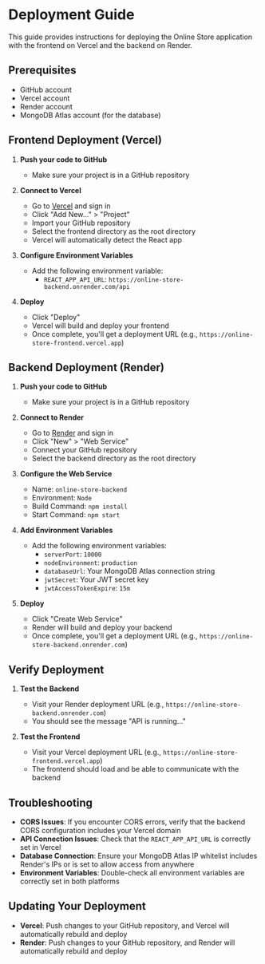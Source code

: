 # Deployment Guide

This guide provides instructions for deploying the Online Store application with the frontend on Vercel and the backend on Render.

## Prerequisites

- GitHub account
- Vercel account
- Render account
- MongoDB Atlas account (for the database)

## Frontend Deployment (Vercel)

1. **Push your code to GitHub**
   - Make sure your project is in a GitHub repository

2. **Connect to Vercel**
   - Go to [Vercel](https://vercel.com) and sign in
   - Click "Add New..." > "Project"
   - Import your GitHub repository
   - Select the frontend directory as the root directory
   - Vercel will automatically detect the React app

3. **Configure Environment Variables**
   - Add the following environment variable:
     - `REACT_APP_API_URL`: `https://online-store-backend.onrender.com/api`

4. **Deploy**
   - Click "Deploy"
   - Vercel will build and deploy your frontend
   - Once complete, you'll get a deployment URL (e.g., `https://online-store-frontend.vercel.app`)

## Backend Deployment (Render)

1. **Push your code to GitHub**
   - Make sure your project is in a GitHub repository

2. **Connect to Render**
   - Go to [Render](https://render.com) and sign in
   - Click "New" > "Web Service"
   - Connect your GitHub repository
   - Select the backend directory as the root directory

3. **Configure the Web Service**
   - Name: `online-store-backend`
   - Environment: `Node`
   - Build Command: `npm install`
   - Start Command: `npm start`

4. **Add Environment Variables**
   - Add the following environment variables:
     - `serverPort`: `10000`
     - `nodeEnvironment`: `production`
     - `databaseUrl`: Your MongoDB Atlas connection string
     - `jwtSecret`: Your JWT secret key
     - `jwtAccessTokenExpire`: `15m`

5. **Deploy**
   - Click "Create Web Service"
   - Render will build and deploy your backend
   - Once complete, you'll get a deployment URL (e.g., `https://online-store-backend.onrender.com`)

## Verify Deployment

1. **Test the Backend**
   - Visit your Render deployment URL (e.g., `https://online-store-backend.onrender.com`)
   - You should see the message "API is running..."

2. **Test the Frontend**
   - Visit your Vercel deployment URL (e.g., `https://online-store-frontend.vercel.app`)
   - The frontend should load and be able to communicate with the backend

## Troubleshooting

- **CORS Issues**: If you encounter CORS errors, verify that the backend CORS configuration includes your Vercel domain
- **API Connection Issues**: Check that the `REACT_APP_API_URL` is correctly set in Vercel
- **Database Connection**: Ensure your MongoDB Atlas IP whitelist includes Render's IPs or is set to allow access from anywhere
- **Environment Variables**: Double-check all environment variables are correctly set in both platforms

## Updating Your Deployment

- **Vercel**: Push changes to your GitHub repository, and Vercel will automatically rebuild and deploy
- **Render**: Push changes to your GitHub repository, and Render will automatically rebuild and deploy